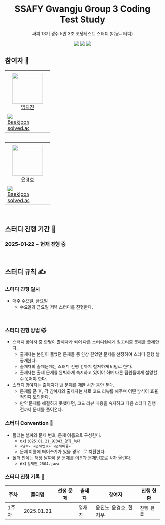 <div align="center">
  <h1>SSAFY Gwangju Group 3 Coding Test Study</h1>
  <p>싸피 13기 광주 5반 3조 코딩테스트 스터디 (야옹~ 터디)</p>
  <img src="https://img.shields.io/badge/Java-%23ED8B00.svg?style=for-the-badge&logo=openjdk&logoColor=white">
  <img src="https://img.shields.io/badge/Eclipse%20IDE-2C2255?style=for-the-badge&logo=eclipseide&logoColor=white">
  <img src="https://img.shields.io/badge/Intellij%20Idea-000?logo=intellij-idea&style=for-the-badge">
</div>

## 참여자 👏
<table>
    <tr height="140px">
        <td align="center" width="130px">
            <a href="https://github.com/Brylimo"><img height="100px" width="100px" src="https://avatars.githubusercontent.com/u/48869794?v=4"/></a>
            <br />
            <a href="https://github.com/Brylimo">임채진</a>
        </td>
    </tr>
    <tr height="50px">
      <td>
        <img src="http://mazassumnida.wtf/api/mini/generate_badge?boj=tourist0302" />
            <br />
            <a href="https://www.acmicpc.net/user/tourist0302">Baekjoon</a>
            <br />
            <a href="https://solved.ac/profile/tourist0302">solved.ac</a>
      </td>
    </tr>
<table>
  
<table>
    <tr height="140px">
        <td align="center" width="130px">
            <a href="https://github.com/19GHYun"><img height="100px" width="100px" src="https://avatars.githubusercontent.com/u/48869794?v=4"/></a>
            <br />
            <a href="https://github.com/19GHYun">윤경호</a>
        </td>
    </tr>
    <tr height="50px">
      <td>
        <img src="http://mazassumnida.wtf/api/mini/generate_badge?boj=zxcvting7" />
            <br />
            <a href="https://www.acmicpc.net/user/zxcvting7">Baekjoon</a>
            <br />
            <a href="https://solved.ac/profile/zxcvting7">solved.ac</a>
      </td>
    </tr>
</table>

</br>

## 스터디 진행 기간 📅
### 2025-01-22 ~ 현재 진행 중

</br>

## 스터디 규칙 ✍
### 스터디 진행 일시
- 매주 수요일, 금요일
  - 수요일과 금요일 저녁 스터디를 진행한다.

<br/>

### 스터디 진행 방법 🐱
- 스터디 참여자 중 한명이 출제자가 되어 다른 스터디원에게 알고리즘 문제를 출제한다.
  - 출제자는 본인이 풀었던 문제들 중 인상 깊었던 문제를 선정하여 스터디 진행 날 공개한다.
  - 출제자의 출제문제는 스터디 진행 전까지 철저하게 비밀로 한다.
  - 출제자는 출제 문제를 완벽하게 숙지하고 있어야 하며 다른 팀원들에게 설명할 수 있어야 한다.
- 스터디 참여자는 출제자가 낸 문제를 제한 시간 동안 푼다.
  - 문제를 푼 후, 각 참여자와 출제자는 서로 코드 리뷰를 해주며 어떤 방식이 효율적인지 토의한다.
  - 만약 문제를 해결하지 못했다면, 코드 리뷰 내용을 숙지하고 다음 스터디 진행 전까지 문제를 풀어온다.
 
### 스터디 Convention 🎯
- 폴더는 날짜와 문제 번호, 문제 이름으로 구성한다.
  - ex) `2025.01.21_92343_양과_늑대`
  - `<날짜>_<문제번호>_<문제이름>`
  - 문제 이름에 띄어쓰기가 있을 경우 `-`로 치환한다.
- 폴더 안에는 해당 날짜에 푼 문제를 이름과 문제번호로 각자 올린다.
  - ex) `임채진_2504.java`

### 스터디 진행 기록 📔

| **주차** | **폴더명**   | **선정 문제**    | **출제자**            | **참여자**                  | **진행 현황** |
| -------- | --------- | ------------------------------ | ------------------------------------- | ----------------------------------------------- | ------------- |
| 1주차    | 2025.01.21              |     | 임채진 | 윤진노, 윤경호, 한지우  | `진행 완료`   |
